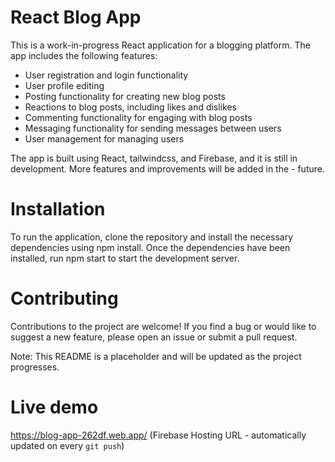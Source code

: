# React Blog App
This is a work-in-progress React application for a blogging platform. The app includes the following features:

- User registration and login functionality
- User profile editing
- Posting functionality for creating new blog posts
- Reactions to blog posts, including likes and dislikes
- Commenting functionality for engaging with blog posts
- Messaging functionality for sending messages between users
- User management for managing users

The app is built using React, tailwindcss, and Firebase, and it is still in development. More features and improvements will be added in the - future.

# Installation
To run the application, clone the repository and install the necessary dependencies using npm install. Once the dependencies have been installed, run npm start to start the development server.

# Contributing
Contributions to the project are welcome! If you find a bug or would like to suggest a new feature, please open an issue or submit a pull request.

Note: This README is a placeholder and will be updated as the project progresses.

# Live demo
https://blog-app-262df.web.app/
(Firebase Hosting URL - automatically updated on every `git push`)
